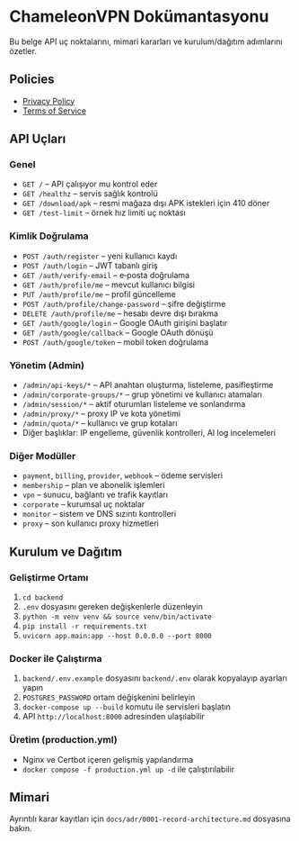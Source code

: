 # ChameleonVPN Dokümantasyonu

Bu belge API uç noktalarını, mimari kararları ve kurulum/dağıtım adımlarını özetler.
## Policies

- [Privacy Policy](privacy.md)
- [Terms of Service](terms.md)

## API Uçları

### Genel
- `GET /` – API çalışıyor mu kontrol eder
- `GET /healthz` – servis sağlık kontrolü
- `GET /download/apk` – resmi mağaza dışı APK istekleri için 410 döner
- `GET /test-limit` – örnek hız limiti uç noktası

### Kimlik Doğrulama
- `POST /auth/register` – yeni kullanıcı kaydı
- `POST /auth/login` – JWT tabanlı giriş
- `GET /auth/verify-email` – e‑posta doğrulama
- `GET /auth/profile/me` – mevcut kullanıcı bilgisi
- `PUT /auth/profile/me` – profil güncelleme
- `POST /auth/profile/change-password` – şifre değiştirme
- `DELETE /auth/profile/me` – hesabı devre dışı bırakma
- `GET /auth/google/login` – Google OAuth girişini başlatır
- `GET /auth/google/callback` – Google OAuth dönüşü
- `POST /auth/google/token` – mobil token doğrulama

### Yönetim (Admin)
- `/admin/api-keys/*` – API anahtarı oluşturma, listeleme, pasifleştirme
- `/admin/corporate-groups/*` – grup yönetimi ve kullanıcı atamaları
- `/admin/session/*` – aktif oturumları listeleme ve sonlandırma
- `/admin/proxy/*` – proxy IP ve kota yönetimi
- `/admin/quota/*` – kullanıcı ve grup kotaları
- Diğer başlıklar: IP engelleme, güvenlik kontrolleri, AI log incelemeleri

### Diğer Modüller
- `payment`, `billing`, `provider`, `webhook` – ödeme servisleri
- `membership` – plan ve abonelik işlemleri
- `vpn` – sunucu, bağlantı ve trafik kayıtları
- `corporate` – kurumsal uç noktalar
- `monitor` – sistem ve DNS sızıntı kontrolleri
- `proxy` – son kullanıcı proxy hizmetleri

## Kurulum ve Dağıtım

### Geliştirme Ortamı
1. `cd backend`
2. `.env` dosyasını gereken değişkenlerle düzenleyin
3. `python -m venv venv && source venv/bin/activate`
4. `pip install -r requirements.txt`
5. `uvicorn app.main:app --host 0.0.0.0 --port 8000`

### Docker ile Çalıştırma
1. `backend/.env.example` dosyasını `backend/.env` olarak kopyalayıp ayarları
   yapın
2. `POSTGRES_PASSWORD` ortam değişkenini belirleyin
3. `docker-compose up --build` komutu ile servisleri başlatın
4. API `http://localhost:8000` adresinden ulaşılabilir

### Üretim (production.yml)
- Nginx ve Certbot içeren gelişmiş yapılandırma
- `docker compose -f production.yml up -d` ile çalıştırılabilir

## Mimari
Ayrıntılı karar kayıtları için `docs/adr/0001-record-architecture.md` dosyasına bakın.
